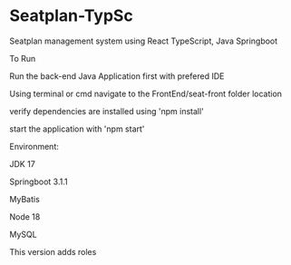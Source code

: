 # Seatplan-TypSc
Seatplan management system using React TypeScript, Java Springboot

To Run

Run the back-end Java Application first with prefered IDE

Using terminal or cmd navigate to the FrontEnd/seat-front folder location

verify dependencies are installed using 'npm install'

start the application with 'npm start'

Environment:

JDK 17

Springboot 3.1.1

MyBatis

Node 18

MySQL

This version adds roles
